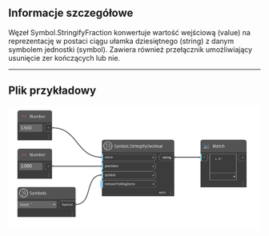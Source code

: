 ## Informacje szczegółowe
Węzeł Symbol.StringifyFraction konwertuje wartość wejściową (value) na reprezentację w postaci ciągu ułamka dziesiętnego (string) z danym symbolem jednostki (symbol). Zawiera również przełącznik umożliwiający usunięcie zer kończących lub nie.
___
## Plik przykładowy

![Symbol.StringifyDecimal](./DynamoUnits.Symbol.StringifyDecimal_img.png)
